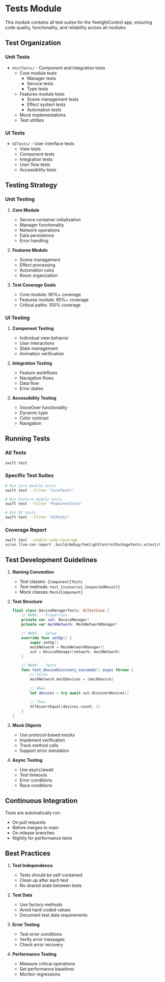 # Tests Module

This module contains all test suites for the YeelightControl app, ensuring code quality, functionality, and reliability across all modules.

## Test Organization

### Unit Tests
- `UnitTests/` - Component and integration tests
  - Core module tests
    - Manager tests
    - Service tests
    - Type tests
  - Features module tests
    - Scene management tests
    - Effect system tests
    - Automation tests
  - Mock implementations
  - Test utilities

### UI Tests
- `UITests/` - User interface tests
  - View tests
  - Component tests
  - Integration tests
  - User flow tests
  - Accessibility tests

## Testing Strategy

### Unit Testing
1. **Core Module**
   - Service container initialization
   - Manager functionality
   - Network operations
   - Data persistence
   - Error handling

2. **Features Module**
   - Scene management
   - Effect processing
   - Automation rules
   - Room organization

3. **Test Coverage Goals**
   - Core module: 90%+ coverage
   - Features module: 85%+ coverage
   - Critical paths: 100% coverage

### UI Testing
1. **Component Testing**
   - Individual view behavior
   - User interactions
   - State management
   - Animation verification

2. **Integration Testing**
   - Feature workflows
   - Navigation flows
   - Data flow
   - Error states

3. **Accessibility Testing**
   - VoiceOver functionality
   - Dynamic type
   - Color contrast
   - Navigation

## Running Tests

### All Tests
```bash
swift test
```

### Specific Test Suites
```bash
# Run Core module tests
swift test --filter "CoreTests"

# Run Feature module tests
swift test --filter "FeaturesTests"

# Run UI tests
swift test --filter "UITests"
```

### Coverage Report
```bash
swift test --enable-code-coverage
xcrun llvm-cov report .build/debug/YeelightControlPackageTests.xctest/Contents/MacOS/YeelightControlPackageTests
```

## Test Development Guidelines

1. **Naming Convention**
   - Test classes: `{Component}Tests`
   - Test methods: `test_{scenario}_{expectedResult}`
   - Mock classes: `Mock{Component}`

2. **Test Structure**
   ```swift
   final class DeviceManagerTests: XCTestCase {
       // MARK: - Properties
       private var sut: DeviceManager!
       private var mockNetwork: MockNetworkManager!
       
       // MARK: - Setup
       override func setUp() {
           super.setUp()
           mockNetwork = MockNetworkManager()
           sut = DeviceManager(network: mockNetwork)
       }
       
       // MARK: - Tests
       func test_deviceDiscovery_succeeds() async throws {
           // Given
           mockNetwork.mockDevices = [mockDevice]
           
           // When
           let devices = try await sut.discoverDevices()
           
           // Then
           XCTAssertEqual(devices.count, 1)
       }
   }
   ```

3. **Mock Objects**
   - Use protocol-based mocks
   - Implement verification
   - Track method calls
   - Support error simulation

4. **Async Testing**
   - Use async/await
   - Test timeouts
   - Error conditions
   - Race conditions

## Continuous Integration

Tests are automatically run:
- On pull requests
- Before merges to main
- On release branches
- Nightly for performance tests

## Best Practices

1. **Test Independence**
   - Tests should be self-contained
   - Clean up after each test
   - No shared state between tests

2. **Test Data**
   - Use factory methods
   - Avoid hard-coded values
   - Document test data requirements

3. **Error Testing**
   - Test error conditions
   - Verify error messages
   - Check error recovery

4. **Performance Testing**
   - Measure critical operations
   - Set performance baselines
   - Monitor regressions
